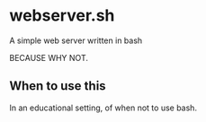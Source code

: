 # webserver.sh

A simple web server written in bash

BECAUSE WHY NOT.

## When to use this

In an educational setting, of when not to use bash.
